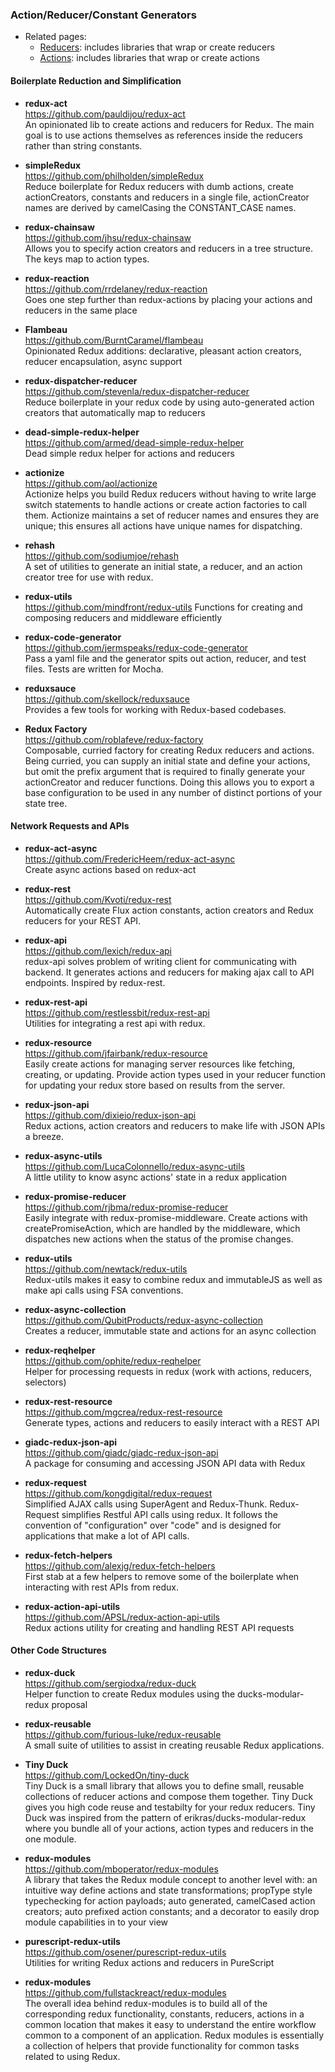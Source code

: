 ### Action/Reducer/Constant Generators

- Related pages:
  - [Reducers](reducers.md): includes libraries that wrap or create reducers
  - [Actions](actions.md): includes libraries that wrap or create actions


#### Boilerplate Reduction and Simplification

- **redux-act**  
  https://github.com/pauldijou/redux-act  
  An opinionated lib to create actions and reducers for Redux. The main goal is to use actions themselves as references inside the reducers rather than string constants.

- **simpleRedux**  
  https://github.com/philholden/simpleRedux  
  Reduce boilerplate for Redux reducers with dumb actions, create actionCreators, constants and reducers in a single file, actionCreator names are derived by camelCasing the CONSTANT_CASE names.

- **redux-chainsaw**  
  https://github.com/jhsu/redux-chainsaw  
  Allows you to specify action creators and reducers in a tree structure. The keys map to action types.
  
- **redux-reaction**  
  https://github.com/rrdelaney/redux-reaction  
  Goes one step further than redux-actions by placing your actions and reducers in the same place
  
- **Flambeau**  
  https://github.com/BurntCaramel/flambeau  
  Opinionated Redux additions: declarative, pleasant action creators, reducer encapsulation, async support
  
- **redux-dispatcher-reducer**  
  https://github.com/stevenla/redux-dispatcher-reducer  
  Reduce boilerplate in your redux code by using auto-generated action creators that automatically map to reducers

- **dead-simple-redux-helper**  
  https://github.com/armed/dead-simple-redux-helper  
  Dead simple redux helper for actions and reducers
  
- **actionize**  
  https://github.com/aol/actionize  
  Actionize helps you build Redux reducers without having to write large switch statements to handle actions or create action factories to call them. Actionize maintains a set of reducer names and ensures they are unique; this ensures all actions have unique names for dispatching.
  
- **rehash**  
  https://github.com/sodiumjoe/rehash  
  A set of utilities to generate an initial state, a reducer, and an action creator tree for use with redux.
  
- **redux-utils**  
  https://github.com/mindfront/redux-utils
  Functions for creating and composing reducers and middleware efficiently
  
- **redux-code-generator**  
  https://github.com/jermspeaks/redux-code-generator  
  Pass a yaml file and the generator spits out action, reducer, and test files. Tests are written for Mocha.
  
- **reduxsauce**  
  https://github.com/skellock/reduxsauce  
  Provides a few tools for working with Redux-based codebases.    
  
- **Redux Factory**  
  https://github.com/roblafeve/redux-factory  
  Composable, curried factory for creating Redux reducers and actions. Being curried, you can supply an initial state and define your actions, but omit the prefix argument that is required to finally generate your actionCreator and reducer functions. Doing this allows you to export a base configuration to be used in any number of distinct portions of your state tree.
  
#### Network Requests and APIs

- **redux-act-async**  
  https://github.com/FredericHeem/redux-act-async  
  Create async actions based on redux-act

- **redux-rest**  
  https://github.com/Kvoti/redux-rest  
  Automatically create Flux action constants, action creators and Redux reducers for your REST API.
  
- **redux-api**  
  https://github.com/lexich/redux-api  
  redux-api solves problem of writing client for communicating with backend. It generates actions and reducers for making ajax call to API endpoints.  Inspired by redux-rest.
  
- **redux-rest-api**  
  https://github.com/restlessbit/redux-rest-api    
  Utilities for integrating a rest api with redux. 
  
- **redux-resource**  
  https://github.com/jfairbank/redux-resource  
  Easily create actions for managing server resources like fetching, creating, or updating. Provide action types used in your reducer function for updating your redux store based on results from the server.
  
- **redux-json-api**  
  https://github.com/dixieio/redux-json-api  
  Redux actions, action creators and reducers to make life with JSON APIs a breeze.

- **redux-async-utils**  
  https://github.com/LucaColonnello/redux-async-utils  
  A little utility to know async actions' state in a redux application

- **redux-promise-reducer**  
  https://github.com/rjbma/redux-promise-reducer  
  Easily integrate with redux-promise-middleware.  Create actions with createPromiseAction, which are handled by the middleware, which dispatches new actions when the status of the promise changes.
  
- **redux-utils**  
  https://github.com/newtack/redux-utils  
  Redux-utils makes it easy to combine redux and immutableJS as well as make api calls using FSA conventions.

- **redux-async-collection**  
  https://github.com/QubitProducts/redux-async-collection  
  Creates a reducer, immutable state and actions for an async collection
  
- **redux-reqhelper**  
  https://github.com/ophite/redux-reqhelper  
  Helper for processing requests in redux (work with actions, reducers, selectors)
  
- **redux-rest-resource**  
  https://github.com/mgcrea/redux-rest-resource  
  Generate types, actions and reducers to easily interact with a REST API

- **giadc-redux-json-api**  
  https://github.com/giadc/giadc-redux-json-api  
  A package for consuming and accessing JSON API data with Redux
  
- **redux-request**  
  https://github.com/kongdigital/redux-request  
  Simplified AJAX calls using SuperAgent and Redux-Thunk.  Redux-Request simplifies Restful API calls using redux. It follows the convention of "configuration" over "code" and is designed for applications that make a lot of API calls.
  
- **redux-fetch-helpers**  
  https://github.com/alexjg/redux-fetch-helpers  
  First stab at a few helpers to remove some of the boilerplate when interacting with rest APIs from redux.
  
- **redux-action-api-utils**  
  https://github.com/APSL/redux-action-api-utils  
  Redux actions utility for creating and handling REST API requests
  
  
#### Other Code Structures

- **redux-duck**  
  https://github.com/sergiodxa/redux-duck  
  Helper function to create Redux modules using the ducks-modular-redux proposal 
  
- **redux-reusable**  
  https://github.com/furious-luke/redux-reusable  
  A small suite of utilities to assist in creating reusable Redux applications.
  
- **Tiny Duck**  
  https://github.com/LockedOn/tiny-duck  
  Tiny Duck is a small library that allows you to define small, reusable collections of reducer actions and compose them together.  Tiny Duck gives you high code reuse and testabilty for your redux reducers.  Tiny Duck was inspired from the pattern of erikras/ducks-modular-redux where you bundle all of your actions, action types and reducers in the one module.
  
- **redux-modules**  
  https://github.com/mboperator/redux-modules  
  A library that takes the Redux module concept to another level with: an intuitive way define actions and state transformations; propType style typechecking for action payloads; auto generated, camelCased action creators; auto prefixed action constants; and a decorator to easily drop module capabilities in to your view
    
- **purescript-redux-utils**  
  https://github.com/osener/purescript-redux-utils  
  Utilities for writing Redux actions and reducers in PureScript
  
- **redux-modules**  
  https://github.com/fullstackreact/redux-modules  
  The overall idea behind redux-modules is to build all of the corresponding redux functionality, constants, reducers, actions in a common location that makes it easy to understand the entire workflow common to a component of an application.  Redux modules is essentially a collection of helpers that provide functionality for common tasks related to using Redux.
  
